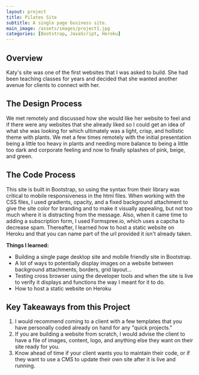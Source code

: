 ```yaml
---
layout: project
title: Pilates Site
subtitle: A single page business site.
main_image: /assets/images/project1.jpg
categories: [Bootstrap, JavaScript, Heroku]
---
```

<!-- A great starting point for any developer. -->

## Overview

Katy's site was one of the first websites that I was asked to build. She had been teaching classes for years and decided that she wanted another
avenue for clients to connect with her.

## The Design Process
We met remotely and discussed how she would like her website to feel and if there were any websites that she already liked so I could get an idea of what 
she was looking for which ultimately was a light, crisp, and hollistic theme with plants. We met a few times remotely with the initial presentation being a little too heavy in plants and needing more balance to being a little too dark and corporate feeling and now to finally splashes of pink, beige, and green. 

## The Code Process
This site is built in Bootstrap, so using the syntax from their library was critical to mobile responsiveness in the html files. When working with the CSS files, I used gradients, opacity, and a fixed background attachment to give the site color for branding and to make it visually appealing, but not too much where it is distracting from the message. Also, when it came time to adding a subscription form, I used Formspree.io, which uses a capcha to decrease spam. Thereafter, I learned how to host a static website on Heroku and that you can name part of the url provided it isn't already taken.

**Things I learned:**

* Building a single page desktop site and mobile friendly site in Bootstrap.
* A lot of ways to potentially display images on a website between background attachments, borders, grid layout...
* Testing cross browser using the developer tools and when the site is live to verify it displays and functions the way I meant for it to do.
* How to host a static website on Heroku


## Key Takeaways from this Project

1. I would recommend coming to a client with a few templates that you have personally coded already on hand for any "quick projects."
2. If you are building a website from scratch, I would advise the client to have a file of images, content, logo, and anything else they want on their site ready for you.
3. Know ahead of time if your client wants you to maintain their code, or if they want to use a CMS to update their own site after it is live and running. 
